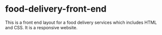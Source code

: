 # food-delivery-front-end
This is a front end layout for a food delivery services which includes HTML and CSS. It is a responsive website.
